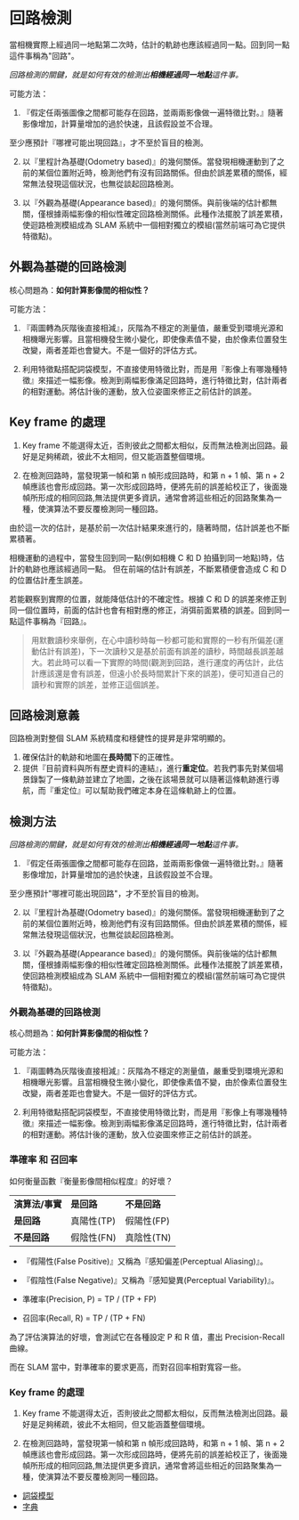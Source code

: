 # 回路檢測

當相機實際上經過同一地點第二次時，估計的軌跡也應該經過同一點。回到同一點這件事稱為"回路"。

*回路檢測的關鍵，就是如何有效的檢測出**相機經過同一地點**這件事。*

可能方法：

1. 『假定任兩張圖像之間都可能存在回路，並兩兩影像做一遍特徵比對。』隨著影像增加，計算量增加的過於快速，且該假設並不合理。

至少應預計『哪裡可能出現回路』，才不至於盲目的檢測。

2. 以『里程計為基礎(Odometry based)』的幾何關係。當發現相機運動到了之前的某個位置附近時，檢測他們有沒有回路關係。但由於誤差累積的關係，經常無法發現這個狀況，也無從談起回路檢測。

3. 以『外觀為基礎(Appearance based)』的幾何關係。與前後端的估計都無關，僅根據兩幅影像的相似性確定回路檢測關係。此種作法擺脫了誤差累積，使迴路檢測模組成為 SLAM 系統中一個相對獨立的模組(當然前端可為它提供特徵點)。

## 外觀為基礎的回路檢測

核心問題為：**如何計算影像間的相似性？**

可能方法：

1. 『兩圖轉為灰階後直接相減』，灰階為不穩定的測量值，嚴重受到環境光源和相機曝光影響。且當相機發生微小變化，即使像素值不變，由於像素位置發生改變，兩者差距也會變大。不是一個好的評估方式。

2. 利用特徵點搭配詞袋模型，不直接使用特徵比對，而是用『影像上有哪幾種特徵』來描述一幅影像。檢測到兩幅影像滿足回路時，進行特徵比對，估計兩者的相對運動。將估計後的運動，放入位姿圖來修正之前估計的誤差。

## Key frame 的處理

1. Key frame 不能選得太近，否則彼此之間都太相似，反而無法檢測出回路。最好是足夠稀疏，彼此不太相同，但又能涵蓋整個環境。

2. 在檢測回路時，當發現第一幀和第 n 幀形成回路時，和第 n + 1 幀、第 n + 2 幀應該也會形成回路。第一次形成回路時，便將先前的誤差給校正了，後面幾幀所形成的相同回路,無法提供更多資訊，通常會將這些相近的回路聚集為一種，使演算法不要反覆檢測同一種回路。


由於這一次的估計，是基於前一次估計結果來進行的，隨著時間，估計誤差也不斷累積著。

相機運動的過程中，當發生回到同一點(例如相機 C 和 D 拍攝到同一地點)時，估計的軌跡也應該經過同一點。
但在前端的估計有誤差，不斷累積便會造成 C 和 D 的位置估計產生誤差。

若能觀察到實際的位置，就能降低估計的不確定性。根據 C 和 D 的誤差來修正到同一個位置時，前面的估計也會有相對應的修正，消弭前面累積的誤差。回到同一點這件事稱為『回路』。

> 用默數讀秒來舉例，在心中讀秒時每一秒都可能和實際的一秒有所偏差(運動估計有誤差)，下一次讀秒又是基於前面有誤差的讀秒，時間越長誤差越大。若此時可以看一下實際的時間(觀測到回路，進行運度的再估計，此估計應該還是會有誤差，但遠小於長時間累計下來的誤差)，便可知道自己的讀秒和實際的誤差，並修正這個誤差。

## 回路檢測意義

回路檢測對整個 SLAM 系統精度和穩健性的提昇是非常明顯的。

1. 確保估計的軌跡和地圖在**長時間**下的正確性。
2. 提供『目前資料與所有歷史資料的連結』，進行**重定位**。若我們事先對某個場景錄製了一條軌跡並建立了地圖，之後在該場景就可以隨著這條軌跡進行導航，而『重定位』可以幫助我們確定本身在這條軌跡上的位置。

## 檢測方法

*回路檢測的關鍵，就是如何有效的檢測出**相機經過同一地點**這件事。*

1. 『假定任兩張圖像之間都可能存在回路，並兩兩影像做一遍特徵比對。』隨著影像增加，計算量增加的過於快速，且該假設並不合理。

至少應預計"哪裡可能出現回路"，才不至於盲目的檢測。

2. 以『里程計為基礎(Odometry based)』的幾何關係。當發現相機運動到了之前的某個位置附近時，檢測他們有沒有回路關係。但由於誤差累積的關係，經常無法發現這個狀況，也無從談起回路檢測。

3. 以『外觀為基礎(Appearance based)』的幾何關係。與前後端的估計都無關，僅根據兩幅影像的相似性確定回路檢測關係。此種作法擺脫了誤差累積，使回路檢測模組成為 SLAM 系統中一個相對獨立的模組(當然前端可為它提供特徵點)。

### 外觀為基礎的回路檢測

核心問題為：**如何計算影像間的相似性？**

可能方法：

1. 『兩圖轉為灰階後直接相減』：灰階為不穩定的測量值，嚴重受到環境光源和相機曝光影響。且當相機發生微小變化，即使像素值不變，由於像素位置發生改變，兩者差距也會變大。不是一個好的評估方式。

2. 利用特徵點搭配詞袋模型，不直接使用特徵比對，而是用『影像上有哪幾種特徵』來描述一幅影像。檢測到兩幅影像滿足回路時，進行特徵比對，估計兩者的相對運動。將估計後的運動，放入位姿圖來修正之前估計的誤差。

### 準確率 和 召回率

如何衡量函數『衡量影像間相似程度』的好壞？

<table>
  <tr>
    <td><b>演算法/事實</b></td>
    <td><b>是回路</b></td>
    <td><b>不是回路</b></td>
  </tr>
  <tr>
    <td><b>是回路</b></td>
    <td>真陽性(TP)</td>
    <td>假陽性(FP)</td>
  </tr>
  <tr>
    <td><b>不是回路</b></td>
    <td>假陰性(FN)</td>
    <td>真陰性(TN)</td>
  </tr>
</table>

* 『假陽性(False Positive)』又稱為『感知偏差(Perceptual Aliasing)』。
* 『假陰性(False Negative)』又稱為『感知變異(Perceptual Variability)』。

* 準確率(Precision, P) = TP / (TP + FP)
* 召回率(Recall, R) = TP / (TP + FN)

為了評估演算法的好壞，會測試它在各種設定 P 和 R 值，畫出 Precision-Recall 曲線。

而在 SLAM 當中，對準確率的要求更高，而對召回率相對寬容一些。


### Key frame 的處理

1. Key frame 不能選得太近，否則彼此之間都太相似，反而無法檢測出回路。最好是足夠稀疏，彼此不太相同，但又能涵蓋整個環境。

2. 在檢測回路時，當發現第一幀和第 n 幀形成回路時，和第 n + 1 幀、第 n + 2 幀應該也會形成回路。第一次形成回路時，便將先前的誤差給校正了，後面幾幀所形成的相同回路,無法提供更多資訊，通常會將這些相近的回路聚集為一種，使演算法不要反覆檢測同一種回路。


* <a href="https://j32u4ukh.github.io/SLAM13/loop_detection/bag_of_words_model.html">詞袋模型</a>
* <a href="https://j32u4ukh.github.io/SLAM13/loop_detection/dictionary.html">字典</a>

